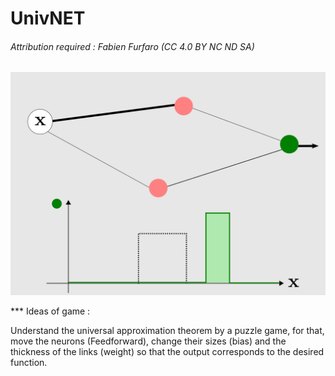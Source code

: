 # UnivNET

###### Attribution required : Fabien Furfaro (CC 4.0 BY NC ND SA)

![PROTOTYPE](/GDesign.png)

*** Ideas of game :

Understand the universal approximation theorem by a puzzle game, for that, move the neurons (Feedforward), change their sizes (bias) and the thickness of the links (weight) so that the output corresponds to the desired function.
